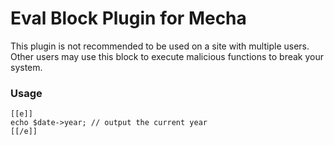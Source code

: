 Eval Block Plugin for Mecha
===========================

This plugin is not recommended to be used on a site with multiple users. Other users may use this block to execute malicious functions to break your system.

### Usage

~~~ .no-highlight
[‌[‌e‌]‌]
echo $date->year; // output the current year
[‌[‌/‌e‌]‌]
~~~